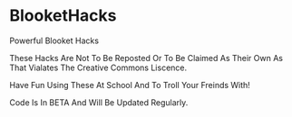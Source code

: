 # BlooketHacks
Powerful Blooket Hacks

These Hacks Are Not To Be Reposted Or To Be Claimed As Their Own As That Vialates The Creative Commons Liscence.

Have Fun Using These At School And To Troll Your Freinds With!

Code Is In BETA And Will Be Updated Regularly.
